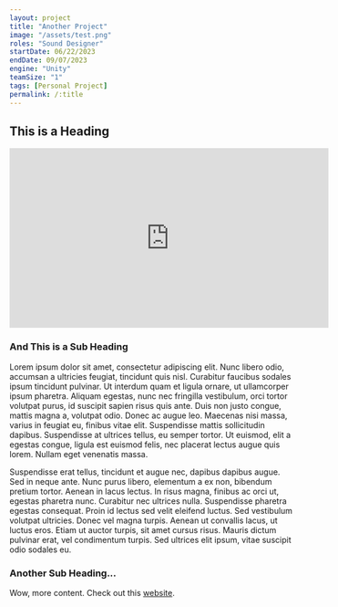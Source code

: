 ```yaml
---
layout: project
title: "Another Project"
image: "/assets/test.png"
roles: "Sound Designer"
startDate: 06/22/2023
endDate: 09/07/2023
engine: "Unity"
teamSize: "1"
tags: [Personal Project]
permalink: /:title
---
```


<h2>This is a Heading</h2>

<iframe width="560" height="315" src="https://www.youtube.com/embed/dQw4w9WgXcQ" title="YouTube video player" frameborder="0" allow="accelerometer; autoplay; clipboard-write; encrypted-media; gyroscope; picture-in-picture; web-share" allowfullscreen></iframe>

<h3>And This is a Sub Heading</h3>
Lorem ipsum dolor sit amet, consectetur adipiscing elit. Nunc libero odio, accumsan a ultricies feugiat, tincidunt quis nisl. Curabitur faucibus sodales ipsum tincidunt pulvinar. Ut interdum quam et ligula ornare, ut ullamcorper ipsum pharetra. Aliquam egestas, nunc nec fringilla vestibulum, orci tortor volutpat purus, id suscipit sapien risus quis ante. Duis non justo congue, mattis magna a, volutpat odio. Donec ac augue leo. Maecenas nisi massa, varius in feugiat eu, finibus vitae elit. Suspendisse mattis sollicitudin dapibus. Suspendisse at ultrices tellus, eu semper tortor. Ut euismod, elit a egestas congue, ligula est euismod felis, nec placerat lectus augue quis lorem. Nullam eget venenatis massa.

Suspendisse erat tellus, tincidunt et augue nec, dapibus dapibus augue. Sed in neque ante. Nunc purus libero, elementum a ex non, bibendum pretium tortor. Aenean in lacus lectus. In risus magna, finibus ac orci ut, egestas pharetra nunc. Curabitur nec ultrices nulla. Suspendisse pharetra egestas consequat. Proin id lectus sed velit eleifend luctus. Sed vestibulum volutpat ultricies. Donec vel magna turpis. Aenean ut convallis lacus, ut luctus eros. Etiam ut auctor turpis, sit amet cursus risus. Mauris dictum pulvinar erat, vel condimentum turpis. Sed ultrices elit ipsum, vitae suscipit odio sodales eu.
<h3>Another Sub Heading...</h3>
Wow, more content. Check out this <a href="https://www.google.com/">website</a>.
 